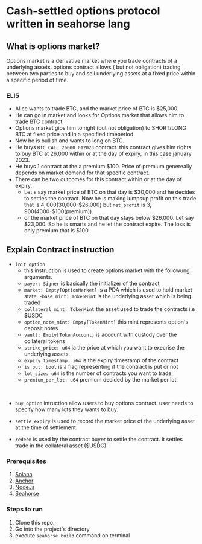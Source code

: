 # Cash-settled options protocol written in seahorse lang    

## What is options market?
Options market is a derivative market where you trade contracts of a underlying assets. options contract allows ( but not obligation) trading between two parties to buy and sell underlying assets at a fixed price within a specific period of time.

### ELI5
- Alice wants to trade BTC, and the market price of BTC is $25,000.
- He can go in market and looks for Options market that allows him to trade BTC contract.
- Options market gibs him to right (but not obligation) to SHORT/LONG BTC at fixed price and in a specified timeperiod.
- Now he is bullish and wants to long on BTC.
- He buys `BTC_CALL_26000_012023` contract. this contract gives him rights to buy BTC at 26,000 within or at the day of expiry, in this case january 2023.
- He buys 1 contract at the a premium $100. Price of premium genereally depends on market demand for that specific contract.
- There can be two outcomes for this contract within or at the day of expiry.
    - Let's say market price of BTC on that day is $30,000 and he decides to settles the contract. Now he is making lumpsup profit on this trade that is $4,000 ($30,000-$26,000) but `net_profit` is $3,900 ($4000-$100(premium)).
    - or the market price of BTC on that day stays below $26,000. Let say $23,000. So he is smarts and he let the contract expire. The loss is only premium that is $100.


## Explain Contract instruction
- `init_option`
    - this instruction is used to create options market with the followung arguments.
    - `payer: Signer` is basically the initializer of the contract
    - `market: Empty[OptionMarket]` is a PDA which is used to hold market state.
    -`base_mint: TokenMint` is the underlying asset which is being traded
    - `collateral_mint: TokenMint` the asset used to trade the contracts i.e $USDC
    - `option_note_mint: Empty[TokenMint]` this mint represents option's deposit notes
    - `vault: Empty[TokenAccount]` is account with custody over the collateral tokens
    - `strike_price: u64` ia the price at which you want to execrise the underlying assets
    - `expiry_timestamp: i64` is the expiry timestamp of the contract
    - `is_put: bool` is a flag representing if the contract is put or not
    - `lot_size: u64` is the number of contracts you want to trade
    - `premium_per_lot: u64` premium decided by the market per lot

<br>

- `buy_option` intruction allow users to buy options contract. user needs to specify how many lots they wants to buy.

- `settle_expiry` is used to record the market price of the  underlying asset at the time of settlement.

- `redeem` is used by the contract buyer to settle the contract. it settles trade in the collateral asset ($USDC).

### Prerequisites
1. [Solana](https://docs.solana.com/cli/install-solana-cli-tools)
2. [Anchor](https://project-serum.github.io/anchor/getting-started/installation.html#install-rust)
3. [NodeJs](https://nodejs.org/en/)
4. [Seahorse](https://seahorse-lang.org/docs/installation)

### Steps to run
1. Clone this repo.
2. Go into the project's directory
3. execute `seahorse build` command on terminal